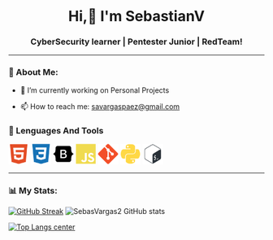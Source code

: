 <div class="header" align="center">
    <img src="https://media.giphy.com/media/YKLLS6ZGQsrwZVgXix/giphy.gif" alt="" width="200">
    <h1 align="center">Hi,👋 I'm SebastianV</h1>
    <h3 align="center" >CyberSecurity learner | Pentester Junior | RedTeam! </h3>
</div>

---

### 💬 About Me:


- 🔭 I’m currently working on Personal Projects

- 📫 How to reach me: savargaspaez@gmail.com

<div align="left">
  <h3>🔨 Lenguages And Tools</h3>
  <div>
    <img src="https://github.com/devicons/devicon/blob/master/icons/html5/html5-plain.svg" alt="HTML5" width="40" heigth="40" tittle="HTML5">
    <img src="https://github.com/devicons/devicon/blob/master/icons/css3/css3-plain.svg" alt="CSS" width="40" heigth="40" tittle="CSS">
    <img src="https://github.com/devicons/devicon/blob/master/icons/bootstrap/bootstrap-plain.svg" alt="BootStrap" width="40" heigth="40" tittle="BootStrap">
    <img src="https://github.com/devicons/devicon/blob/master/icons/javascript/javascript-plain.svg" alt="Javascript" width="40" heigth="40" tittle="Javascript">
    <img src="https://github.com/devicons/devicon/blob/master/icons/git/git-plain.svg" alt="GIT" width="40" heigth="40" tittle="GIT">
    <img src="https://github.com/devicons/devicon/blob/master/icons/python/python-plain.svg" alt="Python" width="40" heigth="40" tittle="Python">
    <img src="https://github.com/devicons/devicon/blob/master/icons/bash/bash-plain.svg" alt="Bash" width="40" heigth="40" tittle="Bash">
  </div>
</div>

---

### 📊 My Stats: 

[![GitHub Streak](http://github-readme-streak-stats.herokuapp.com?user=SebasVargas2&theme=gruvbox&mode=weekly)](https://git.io/streak-stats) ![SebasVargas2 GitHub stats](https://github-readme-stats.vercel.app/api?username=SebasVargas2&show_icons=true&theme=gruvbox)


[![Top Langs center](https://github-readme-stats.vercel.app/api/top-langs/?username=SebasVargas2)](https://github.com/SebasVargas2/github-readme-stats)


